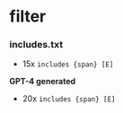 # filter
### includes.txt
* 15x `includes {span} [E]`

**GPT-4 generated**
* 20x `includes {span} [E]`